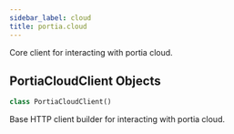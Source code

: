 ```yaml
---
sidebar_label: cloud
title: portia.cloud
---
```


Core client for interacting with portia cloud.

## PortiaCloudClient Objects

```python
class PortiaCloudClient()
```

Base HTTP client builder for interacting with portia cloud.

